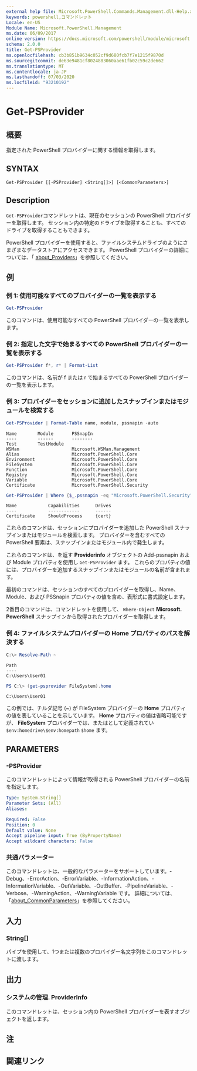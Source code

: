 ```yaml
---
external help file: Microsoft.PowerShell.Commands.Management.dll-Help.xml
keywords: powershell,コマンドレット
Locale: en-US
Module Name: Microsoft.PowerShell.Management
ms.date: 06/09/2017
online version: https://docs.microsoft.com/powershell/module/microsoft.powershell.management/get-psprovider?view=powershell-7&WT.mc_id=ps-gethelp
schema: 2.0.0
title: Get-PSProvider
ms.openlocfilehash: cb3b851b9634c052cf9d680fcb7f7e1215f9870d
ms.sourcegitcommit: de63e9481cf8024883060aae61fb02c59c2de662
ms.translationtype: MT
ms.contentlocale: ja-JP
ms.lasthandoff: 07/03/2020
ms.locfileid: "93210192"
---
```

# Get-PSProvider

## 概要
指定された PowerShell プロバイダーに関する情報を取得します。

## SYNTAX

```
Get-PSProvider [[-PSProvider] <String[]>] [<CommonParameters>]
```

## Description

`Get-PSProvider`コマンドレットは、現在のセッションの PowerShell プロバイダーを取得します。
セッション内の特定のドライブを取得することも、すべてのドライブを取得することもできます。

PowerShell プロバイダーを使用すると、ファイルシステムドライブのようにさまざまなデータストアにアクセスできます。
PowerShell プロバイダーの詳細については、「 [about_Providers](../Microsoft.PowerShell.Core/About/about_Providers.md)」を参照してください。

## 例

### 例 1: 使用可能なすべてのプロバイダーの一覧を表示する

```powershell
Get-PSProvider
```

このコマンドは、使用可能なすべての PowerShell プロバイダーの一覧を表示します。

### 例 2: 指定した文字で始まるすべての PowerShell プロバイダーの一覧を表示する

```powershell
Get-PSProvider f*, r* | Format-List
```

このコマンドは、名前が f または r で始まるすべての PowerShell プロバイダーの一覧を表示します。

### 例 3: プロバイダーをセッションに追加したスナップインまたはモジュールを検索する

```powershell
Get-PSProvider | Format-Table name, module, pssnapin -auto
```

```Output
Name        Module       PSSnapIn
----        ------       --------
Test        TestModule
WSMan                    Microsoft.WSMan.Management
Alias                    Microsoft.PowerShell.Core
Environment              Microsoft.PowerShell.Core
FileSystem               Microsoft.PowerShell.Core
Function                 Microsoft.PowerShell.Core
Registry                 Microsoft.PowerShell.Core
Variable                 Microsoft.PowerShell.Core
Certificate              Microsoft.PowerShell.Security
```

```powershell
Get-PSProvider | Where {$_.pssnapin -eq "Microsoft.PowerShell.Security"}
```

```Output
Name            Capabilities      Drives
----            ------------      ------
Certificate     ShouldProcess     {cert}
```

これらのコマンドは、セッションにプロバイダーを追加した PowerShell スナップインまたはモジュールを検索します。
プロバイダーを含むすべての PowerShell 要素は、スナップインまたはモジュール内で発生します。

これらのコマンドは、を返す **Providerinfo** オブジェクトの Add-pssnapin および Module プロパティを使用し `Get-PSProvider` ます。
これらのプロパティの値には、プロバイダーを追加するスナップインまたはモジュールの名前が含まれます。

最初のコマンドは、セッションのすべてのプロバイダーを取得し、Name、Module、および PSSnapin プロパティの値を含め、表形式に書式設定します。

2番目のコマンドは、コマンドレットを使用して、 `Where-Object` **Microsoft. PowerShell** スナップインから取得されたプロバイダーを取得します。

### 例 4: ファイルシステムプロバイダーの Home プロパティのパスを解決する

```powershell
C:\> Resolve-Path ~
```

```Output
Path
----
C:\Users\User01
```

```powershell
PS C:\> (get-psprovider FileSystem).home
```

```Output
C:\Users\User01
```

この例では、チルダ記号 (~) が FileSystem プロバイダーの **Home** プロパティの値を表していることを示しています。
**Home** プロパティの値は省略可能ですが、 **FileSystem** プロバイダーでは、またはとして定義されてい `$env:homedrive\$env:homepath` `$home` ます。

## PARAMETERS

### -PSProvider

このコマンドレットによって情報が取得される PowerShell プロバイダーの名前を指定します。

```yaml
Type: System.String[]
Parameter Sets: (All)
Aliases:

Required: False
Position: 0
Default value: None
Accept pipeline input: True (ByPropertyName)
Accept wildcard characters: False
```

### 共通パラメーター

このコマンドレットは、一般的なパラメーターをサポートしています。-Debug、-ErrorAction、-ErrorVariable、-InformationAction、-InformationVariable、-OutVariable、-OutBuffer、-PipelineVariable、-Verbose、-WarningAction、-WarningVariable です。 詳細については、「[about_CommonParameters](../Microsoft.PowerShell.Core/About/about_CommonParameters.md)」を参照してください。

## 入力

### String[]

パイプを使用して、1つまたは複数のプロバイダー名文字列をこのコマンドレットに渡します。

## 出力

### システムの管理. ProviderInfo

このコマンドレットは、セッション内の PowerShell プロバイダーを表すオブジェクトを返します。

## 注

## 関連リンク
